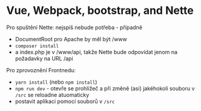 Vue, Webpack, bootstrap, and Nette
=========================

Pro spuštění Nette:
nejspíš nebude potřeba - případně 
 - DocumentRoot pro Apache by měl být /www
 - `composer install`
 - a index.php je v /www/api, takže Nette bude odpovídat jenom na požadavky na URL /api
 
 Pro zprovoznění Frontnedu:
  - `yarn install` (nebo `npm install`)
  - `npm run dev` - otevře se prohlížeč a při změně (asi) jakéhokoli souboru v `/src` se reloadne atuomaticky
  - postavit aplikaci pomocí souborů v `/src`
